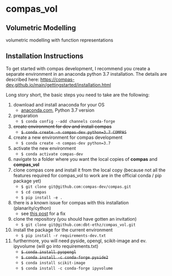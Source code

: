 # compas_vol
## Volumetric Modelling

volumetric modelling with function representations

## Installation Instructions

To get started with compas development, I recommend you create a separate environment in an anaconda python 3.7 installation. The details are described here: https://compas-dev.github.io/main/gettingstarted/installation.html

Long story short, the basic steps you need to take are the following:
1. download and install anaconda for your OS
   - [anaconda.com](https://www.anaconda.com/distribution/), Python 3.7 version
1. preparation
   - `$ conda config --add channels conda-forge`
1. ~~create environment for dev and install compas~~
   - ~~`$ conda create -n compas-dev python=3.7 COMPAS`~~
1. create a new environment for compas development
   - `$ conda create -n compas-dev python=3.7`
1. activate the new environment
   - `$ conda activate compas-dev`
1. navigate to a folder where you want the local copies of **compas** and **compas_vol**
1. clone compas core and install it from the local copy (because not all the features required for compas_vol to work are in the official conda / pip package yet)
   - `$ git clone git@github.com:compas-dev/compas.git`
   - `$ cd compas`
   - `$ pip install -e .`
1. there is a known issue for compas with this installation (planarity/cython)
   - see [this post](https://compas-dev.github.io/main/gettingstarted/knownissues.html) for a fix
1. clone the repository (you should have gotten an invitation)
   - `$ git clone git@github.com:dbt-ethz/compas_vol.git`
1. install the package for the current environment
   - `$ pip install -r requirements-dev.txt`
1. furthermore, you will need pyside, opengl, scikit-image and ev. ipyvolume (will go into requirements.txt)
   - ~~`$ conda install pyopengl`~~
   - ~~`$ conda install -c conda-forge pyside2`~~
   - `$ conda install scikit-image`
   - `$ conda install -c conda-forge ipyvolume`
